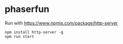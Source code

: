 # phaserfun

Run with https://www.npmjs.com/package/http-server
```
npm install http-server -g
npm run start
```